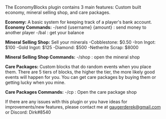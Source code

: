 The EconomyBlocks plugin contains 3 main features: Custom built economy, mineral selling shop, and care packages.

**Economy:** A basic system for keeping track of a player's bank account.
**Economy Commands:**
-/send {username} {amount} : send money to another player
-/bal : get your balance

**Mineral Selling Shop:** Sell your minerals
-Cobblestone: $0.50
-Iron Ingot: $100
-Gold Ingot: $125
-Diamond: $500
-Netherite Scrap: $8000

**Mineral Selling Shop Commands:**
-/shop : open the mineral shop

**Care Packages:**
Custom blocks that do random events when you place them. There are 5 tiers of blocks, the higher the tier, the more likely good events will happen for you. You can get care packages by buying them or getting lucky when you mine.

**Care Packages Commands:**
-/cp : Open the care package shop

If there are any issues with this plugin or you have ideas for improvements/new features, please contact me at gaugerderek@gmail.com or Discord: Dirk#8540
